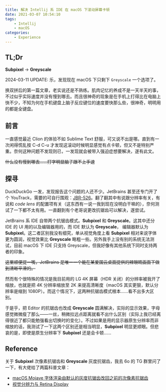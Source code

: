 ```yaml
---
title: 解决 Intellij 系 IDE 在 macOS 下滚动屏幕卡顿
date: 2021-03-07 10:54:10
tags:
    - Intellij
    - macOS
categories:
    - Experience
---
```


## TL;Dr

**Subpixel** -> **Greyscale**

2024-03-11 UPDATE: 乐，发现现在 macOS 下只剩下 `Greyscale` 一个选项了。

<!--more-->

换双拼后的第一篇文章，老实说还是不熟练。肌肉记忆的养成不是一天半天的事，不过似乎实际速度并没有慢到哪去。而且很神奇的现象是在手机上打得比在电脑上快不少，不知为何在手机键盘上脑子反应键位的速度要快那么些，很神奇，明明用的都是全键盘。

## 前言

一直感觉最近 Clion 的体验不如 Sublime Text 舒服，可又说不出是哪。直到有一次闲得慌乱按 C-d C-u 才发现这滚动时候明显感觉有点卡顿，但又不是特别严重。奈何这种问题不发现则已，一发现就会被带入强迫症想要解决，遂有此文。

~~什么没有慢到哪去……打字明显脑子跟不上手速~~

## 探寻

DuckDuckGo 一发，发现报告这个问题的人还不少。JetBrains 甚至还专门开了个 YouTrack，需要的可自行围观：[JBR-526](https://youtrack.jetbrains.com/issue/JBR-526)。翻了翻其中有说跟分辨率有关，有说和 *code lens* 的配置项有关（这东西有一说一我到现在没明白干嘛的），奈何测试了一下都不太有用。一直翻到有个老哥说更改抗锯齿可以解决，遂尝试。

JetBrains 系 IDE 自带两个抗锯齿模式。**Subpixel** 和 **Greyscale**。这其中还分 IDE 的 UI 用的以及编辑器用的，而 IDE 默认为 **Greyscale**， 编辑器默认为 **Subpixel**。这二者区别我没有细究，单从视觉角度上看 **Subpixel** 相对来说字体更为圆润，视觉效果比 **Greyscale** 略粗一些。另外我手上没有别的系统无法测试，目前 macOS 下 IDE 只支持 Greyscale，但我好像有其他系统下同时支持两者的印象。

~~这里顺便提一嘴，JetBrains 是唯一一个能在某爱国云桌面提供的辣眼睛画面下做到清晰平滑的。~~

然而有个很特殊的情况是我目前用的 LG 4K 屏幕（HDR 关闭）的分辨率被我开了缩放，也就是把 4K 分辨率缩放至 2K 来提高清晰度（macOS 其实更狠，默认分辨率是缩到 1080P）。而这个情况下，这两种抗锯齿模式根本……看不出多大区别。

于是乎，把 Editor 的抗锯齿也改成 **Greyscale** 圆满解决，实际的显示效果，字母感觉微微瘦了那么——一丝，稍微拉远点距离就看不出什么区别（实际上我已经离得很近了都只能勉强看出切换时的变化）。不过如果是用的显示器原生分辨率而非缩放的话，我测试了一下这两个区别还是相当明显，**Subpixel** 明显更顺眼。但悲哀的是，即使是原生分辨率下 **Subpixel** 还是会卡顿……

## Reference

关于 **Subpixel** 次像素抗锯齿和 **Greyscale** 灰度抗锯齿，我去 6o 的 TG 群里问了一下，有大佬给了两篇科普文章：

* [macOS Mojave 字体渲染由默认的灰度抗锯齿改回之前的次像素抗锯齿](https://lvii.github.io/system/2018-09-26-setting-macos-mojave-font-rendering-from-grayscale-to-subpixel-antialiasing/)
* [视觉分辨力与 Retina Display](https://www.thetype.com/2010/06/2619/)
